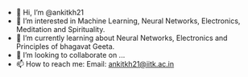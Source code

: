 - 👋 Hi, I’m @ankitkh21
- 👀 I’m interested in Machine Learning, Neural Networks, Electronics, Meditation and Spirituality.
- 🌱 I’m currently learning about Neural Networks, Electronics and Principles of bhagavat Geeta.
- 💞️ I’m looking to collaborate on ...
- 📫 How to reach me: Email: ankitkh21@iitk.ac.in

<!---
ankitkh21/ankitkh21 is a ✨ special ✨ repository because its `README.md` (this file) appears on your GitHub profile.
You can click the Preview link to take a look at your changes.
--->
